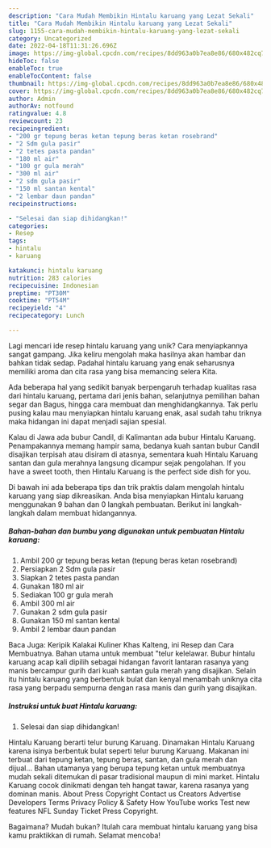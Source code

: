```yaml
---
description: "Cara Mudah Membikin Hintalu karuang yang Lezat Sekali"
title: "Cara Mudah Membikin Hintalu karuang yang Lezat Sekali"
slug: 1155-cara-mudah-membikin-hintalu-karuang-yang-lezat-sekali
category: Uncategorized
date: 2022-04-18T11:31:26.696Z
image: https://img-global.cpcdn.com/recipes/8dd963a0b7ea8e86/680x482cq70/hintalu-karuang-foto-resep-utama.jpg
hideToc: false
enableToc: true
enableTocContent: false
thumbnail: https://img-global.cpcdn.com/recipes/8dd963a0b7ea8e86/680x482cq70/hintalu-karuang-foto-resep-utama.jpg
cover: https://img-global.cpcdn.com/recipes/8dd963a0b7ea8e86/680x482cq70/hintalu-karuang-foto-resep-utama.jpg
author: Admin
authorAv: notfound
ratingvalue: 4.8
reviewcount: 23
recipeingredient:
- "200 gr tepung beras ketan tepung beras ketan rosebrand"
- "2 Sdm gula pasir"
- "2 tetes pasta pandan"
- "180 ml air"
- "100 gr gula merah"
- "300 ml air"
- "2 sdm gula pasir"
- "150 ml santan kental"
- "2 lembar daun pandan"
recipeinstructions:

- "Selesai dan siap dihidangkan!"
categories:
- Resep
tags:
- hintalu
- karuang

katakunci: hintalu karuang 
nutrition: 283 calories
recipecuisine: Indonesian
preptime: "PT30M"
cooktime: "PT54M"
recipeyield: "4"
recipecategory: Lunch

---
```





Lagi mencari ide resep hintalu karuang yang unik? Cara menyiapkannya sangat gampang. Jika keliru mengolah maka hasilnya akan hambar dan bahkan tidak sedap. Padahal hintalu karuang yang enak seharusnya memiliki aroma dan cita rasa yang bisa memancing selera Kita.





Ada beberapa hal yang sedikit banyak berpengaruh terhadap kualitas rasa dari hintalu karuang, pertama dari jenis bahan, selanjutnya pemilihan bahan segar dan Bagus, hingga cara membuat dan menghidangkannya. Tak perlu pusing kalau mau menyiapkan hintalu karuang enak,      asal sudah tahu triknya maka hidangan ini dapat menjadi sajian spesial.














Kalau di Jawa ada bubur Candil, di Kalimantan ada bubur Hintalu Karuang. Penampakannya memang hampir sama, bedanya kuah santan bubur Candil disajikan terpisah atau disiram di atasnya, sementara kuah Hintalu Karuang santan dan gula merahnya langsung dicampur sejak pengolahan. If you have a sweet tooth, then Hintalu Karuang is the perfect side dish for you.






Di bawah ini ada beberapa tips dan trik praktis dalam mengolah hintalu karuang yang siap dikreasikan. Anda bisa menyiapkan Hintalu karuang menggunakan 9 bahan dan 0 langkah pembuatan. Berikut ini langkah-langkah dalam membuat hidangannya.

<!--inarticleads1-->

##### Bahan-bahan dan bumbu yang digunakan untuk pembuatan Hintalu karuang:

1. Ambil 200 gr tepung beras ketan (tepung beras ketan rosebrand)
1. Persiapkan 2 Sdm gula pasir
1. Siapkan 2 tetes pasta pandan
1. Gunakan 180 ml air
1. Sediakan 100 gr gula merah
1. Ambil 300 ml air
1. Gunakan 2 sdm gula pasir
1. Gunakan 150 ml santan kental
1. Ambil 2 lembar daun pandan


Baca Juga: Keripik Kalakai Kuliner Khas Kalteng, ini Resep dan Cara Membuatnya. Bahan utama untuk membuat &#34;telur kelelawar. Bubur hintalu karuang acap kali dipilih sebagai hidangan favorit lantaran rasanya yang manis bercampur gurih dari kuah santan gula merah yang disajikan. Selain itu hintalu karuang yang berbentuk bulat dan kenyal menambah uniknya cita rasa yang berpadu sempurna dengan rasa manis dan gurih yang disajikan. 

<!--inarticleads2-->

##### Instruksi untuk buat Hintalu karuang:


1. Selesai dan siap dihidangkan!

Hintalu Karuang berarti telur burung Karuang. Dinamakan Hintalu Karuang karena isinya berbentuk bulat seperti telur burung Karuang. Makanan ini terbuat dari tepung ketan, tepung beras, santan, dan gula merah dan dijual… Bahan utamanya yang berupa tepung ketan untuk membuatnya mudah sekali ditemukan di pasar tradisional maupun di mini market. Hintalu Karuang cocok dinikmati dengan teh hangat tawar, karena rasanya yang dominan manis. About Press Copyright Contact us Creators Advertise Developers Terms Privacy Policy &amp; Safety How YouTube works Test new features NFL Sunday Ticket Press Copyright. 

Bagaimana? Mudah bukan? Itulah cara membuat hintalu karuang yang bisa kamu praktikkan di rumah. Selamat mencoba!

